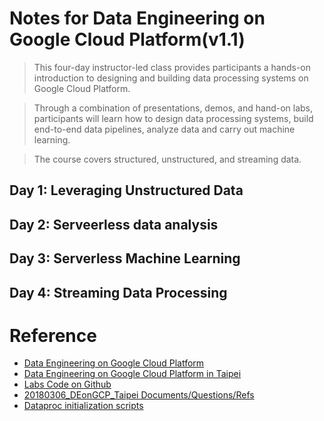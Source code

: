 # Notes for Data Engineering on Google Cloud Platform(v1.1)

> This four-day instructor-led class provides participants a hands-on introduction to 
> designing and building data processing systems on Google Cloud Platform.

> Through a combination of presentations, demos, and hand-on labs, participants will learn 
> how to design data processing systems, build end-to-end data pipelines, analyze data and carry out machine learning.

> The course covers structured, unstructured, and streaming data.

## Day 1: Leveraging Unstructured Data

## Day 2: Serveerless data analysis

## Day 3: Serverless Machine Learning

## Day 4: Streaming Data Processing

# Reference
- [Data Engineering on Google Cloud Platform](https://cloud.google.com/training/courses/data-engineering)
- [Data Engineering on Google Cloud Platform in Taipei](https://events.withgoogle.com/data-engin-422792/class-outline/#content)
- [Labs Code on Github](https://github.com/GoogleCloudPlatform/training-data-analyst)
- [20180306_DEonGCP_Taipei Documents/Questions/Refs](https://goo.gl/s7uR8Y)
- [Dataproc initialization scripts](https://github.com/GoogleCloudPlatform/dataproc-initialization-actions)
